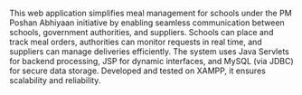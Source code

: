 This web application simplifies meal management for schools under the PM Poshan Abhiyaan initiative by enabling seamless communication between schools, government authorities, and suppliers.
Schools can place and track meal orders, authorities can monitor requests in real time, and suppliers can manage deliveries efficiently.
The system uses Java Servlets for backend processing, JSP for dynamic interfaces, and MySQL (via JDBC) for secure data storage. Developed and tested on XAMPP, it ensures scalability and reliability.
